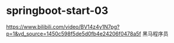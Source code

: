 # springboot-start-03
<https://www.bilibili.com/video/BV14z4y1N7pg?p=1&vd_source=1450c598f5de5d0fb4e24206f0478a5f>
黑马程序员
